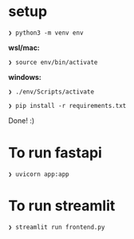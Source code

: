 # setup
`❯ python3 -m venv env`

**wsl/mac:** 

`❯ source env/bin/activate`

**windows:**

`❯ ./env/Scripts/activate`

`❯ pip install -r requirements.txt`



Done! :)

# To run fastapi
`❯ uvicorn app:app `

# To run streamlit 
`❯ streamlit run frontend.py`